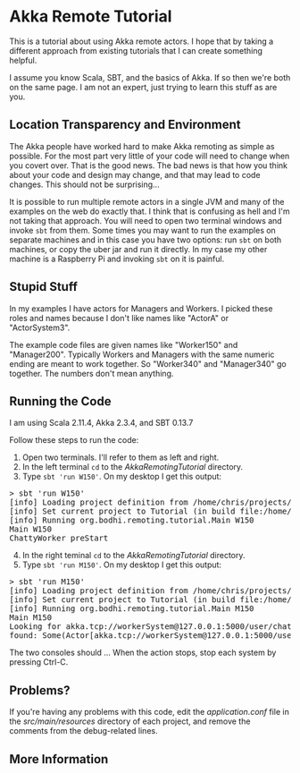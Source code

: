 Akka Remote Tutorial
======================

This is a tutorial about using Akka remote actors. I hope that by taking a different approach from 
 existing tutorials that I can create something helpful.
 
 I assume you know Scala, SBT, and the basics of Akka. If so then we're both on the same page. I am
 not an expert, just trying to learn this stuff as are you.
 
Location Transparency and Environment
-------------------------------------

The Akka people have worked hard to make Akka remoting as simple as possible. For the most part very
little of your code will need to change when you covert over. That is the good news. The bad news is
that how you think about your code and design may change, and that may lead to code changes. This should
not be surprising...

It is possible to run multiple remote actors in a single JVM and many of the examples on the web do exactly
that. I think that is confusing as hell and I'm not taking that approach. You will need to open two
terminal windows and invoke `sbt` from them. Some times you may want to run the examples on separate 
machines and in this case you have two options: run `sbt` on both machines, or copy the uber jar and run
it directly. In my case my other machine is a Raspberry Pi and invoking `sbt` on it is painful.

Stupid Stuff
------------

In my examples I have actors for Managers and Workers. I picked these roles and names because I don't 
like names like "ActorA" or "ActorSystem3".

The example code files are given names like "Worker150" and "Manager200". Typically Workers and Managers
with the same numeric ending are meant to work together. So "Worker340" and "Manager340" go together. The
numbers don't mean anything.

Running the Code
----------------

I am using Scala 2.11.4, Akka 2.3.4, and SBT 0.13.7

Follow these steps to run the code:

1. Open two terminals. I'll refer to them as left and right.
2. In the left terminal `cd` to the _AkkaRemotingTutorial_ directory.
3. Type `sbt 'run W150'`. On my desktop I get this output:
<pre>
> sbt 'run W150'
[info] Loading project definition from /home/chris/projects/akka/AkkaRemotingTutorial/project
[info] Set current project to Tutorial (in build file:/home/chris/projects/akka/AkkaRemotingTutorial/)
[info] Running org.bodhi.remoting.tutorial.Main W150
Main W150
ChattyWorker preStart
</pre>
4. In the right teminal `cd` to the _AkkaRemotingTutorial_ directory.
5. Type `sbt 'run M150'`. On my desktop I get this output:
<pre>
> sbt 'run M150'
[info] Loading project definition from /home/chris/projects/akka/AkkaRemotingTutorial/project
[info] Set current project to Tutorial (in build file:/home/chris/projects/akka/AkkaRemotingTutorial/)
[info] Running org.bodhi.remoting.tutorial.Main M150
Main M150
Looking for akka.tcp://workerSystem@127.0.0.1:5000/user/chattyWorker
found: Some(Actor[akka.tcp://workerSystem@127.0.0.1:5000/user/chattyWorker#537855532])
</pre>


The two consoles should ... When the action stops, stop each system by pressing
Ctrl-C.


Problems?
---------

If you're having any problems with this code, edit the _application.conf_
file in the _src/main/resources_ directory of each project, and remove the
comments from the debug-related lines.

More Information
----------------




